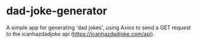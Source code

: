 # dad-joke-generator
A simple app for generating 'dad jokes', using Axios to send a GET request to the icanhazdadjoke api (https://icanhazdadjoke.com/api).

